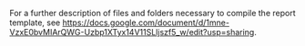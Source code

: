 For a further description of files and folders necessary to compile the report template, see https://docs.google.com/document/d/1mne-VzxE0bvMIArQWG-Uzbp1XTyx14V11SLljszf5_w/edit?usp=sharing.
